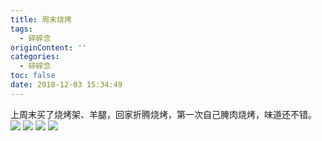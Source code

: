 ```yaml
---
title: 周末烧烤
tags:
  - 碎碎念
originContent: ''
categories:
  - 碎碎念
toc: false
date: 2018-12-03 15:34:49
---
```


上周末买了烧烤架、羊腿，回家折腾烧烤，第一次自己腌肉烧烤，味道还不错。
![](http://file.mspring.org/images/blog/1dcae93841785a0a9dbc6b426b9e3cc3!detail)
![](http://file.mspring.org/images/blog/c950ee930a7937280daaed2426d19da3!detail)
![](http://file.mspring.org/images/blog/90a0e32a7117694a2d5e4f3cd6851204!detail)
![](http://file.mspring.org/images/blog/ff99cafe8ed3d7eb8a5f903232fda70c!detail)


